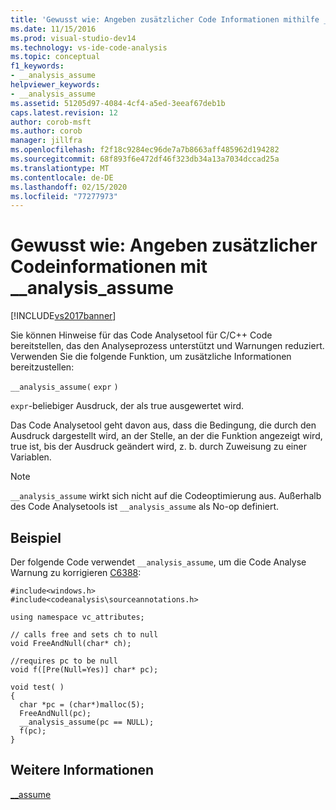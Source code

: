```yaml
---
title: 'Gewusst wie: Angeben zusätzlicher Code Informationen mithilfe __analysis_assume | Microsoft-Dokumentation'
ms.date: 11/15/2016
ms.prod: visual-studio-dev14
ms.technology: vs-ide-code-analysis
ms.topic: conceptual
f1_keywords:
- __analysis_assume
helpviewer_keywords:
- __analysis_assume
ms.assetid: 51205d97-4084-4cf4-a5ed-3eeaf67deb1b
caps.latest.revision: 12
author: corob-msft
ms.author: corob
manager: jillfra
ms.openlocfilehash: f2f18c9284ec96de7a7b8663aff485962d194282
ms.sourcegitcommit: 68f893f6e472df46f323db34a13a7034dccad25a
ms.translationtype: MT
ms.contentlocale: de-DE
ms.lasthandoff: 02/15/2020
ms.locfileid: "77277973"
---
```

# <a name="how-to-specify-additional-code-information-by-using-__analysis_assume"></a>Gewusst wie: Angeben zusätzlicher Codeinformationen mit __analysis_assume
[!INCLUDE[vs2017banner](../includes/vs2017banner.md)]

Sie können Hinweise für das Code Analysetool für C/C++ Code bereitstellen, das den Analyseprozess unterstützt und Warnungen reduziert. Verwenden Sie die folgende Funktion, um zusätzliche Informationen bereitzustellen:  
  
 `__analysis_assume(`  `expr`  `)`  
  
 `expr`-beliebiger Ausdruck, der als true ausgewertet wird.  
  
 Das Code Analysetool geht davon aus, dass die Bedingung, die durch den Ausdruck dargestellt wird, an der Stelle, an der die Funktion angezeigt wird, true ist, bis der Ausdruck geändert wird, z. b. durch Zuweisung zu einer Variablen.  
  
> [!NOTE]
> `__analysis_assume` wirkt sich nicht auf die Codeoptimierung aus. Außerhalb des Code Analysetools ist `__analysis_assume` als No-op definiert.  
  
## <a name="example"></a>Beispiel  
 Der folgende Code verwendet `__analysis_assume`, um die Code Analyse Warnung zu korrigieren [C6388](../code-quality/c6388.md):  
  
```  
#include<windows.h>  
#include<codeanalysis\sourceannotations.h>  
  
using namespace vc_attributes;  
  
// calls free and sets ch to null  
void FreeAndNull(char* ch);  
  
//requires pc to be null  
void f([Pre(Null=Yes)] char* pc);  
  
void test( )  
{  
  char *pc = (char*)malloc(5);  
  FreeAndNull(pc);  
  __analysis_assume(pc == NULL);   
  f(pc);  
}  
```  
  
## <a name="see-also"></a>Weitere Informationen  
 [__assume](https://msdn.microsoft.com/library/d8565123-b132-44b1-8235-5a8c8bff85a7)
